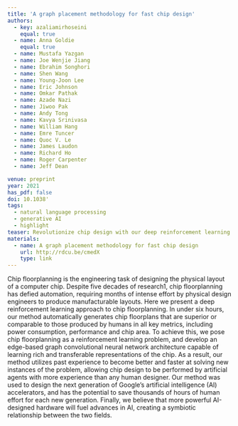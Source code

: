 ```yaml
---
title: 'A graph placement methodology for fast chip design'
authors:
  - key: azaliamirhoseini
    equal: true
  - name: Anna Goldie
    equal: true
  - name: Mustafa Yazgan
  - name: Joe Wenjie Jiang
  - name: Ebrahim Songhori
  - name: Shen Wang
  - name: Young-Joon Lee
  - name: Eric Johnson
  - name: Omkar Pathak
  - name: Azade Nazi
  - name: Jiwoo Pak
  - name: Andy Tong
  - name: Kavya Srinivasa
  - name: William Hang
  - name: Emre Tuncer
  - name: Quoc V. Le
  - name: James Laudon
  - name: Richard Ho
  - name: Roger Carpenter
  - name: Jeff Dean

venue: preprint
year: 2021
has_pdf: false
doi: 10.1038'
tags:
  - natural language processing
  - generative AI
  - highlight
teaser: Revolutionize chip design with our deep reinforcement learning approach to chip floorplanning. In under six hours, our method generates chip layouts that match or exceed human-designed standards in power, performance, and area. By using an edge-based graph convolutional neural network, we enable AI to learn from past designs and continuously improve. This technology has already shaped the next generation of Google’s AI accelerators and promises to drastically cut human design time while accelerating advances in both AI and hardware.
materials:
  - name: A graph placement methodology for fast chip design
    url: http://rdcu.be/cmedX
    type: link
---
```

Chip floorplanning is the engineering task of designing the physical layout of a computer chip. Despite five decades of research1, chip floorplanning has defied automation, requiring months of intense effort by physical design engineers to produce manufacturable layouts. Here we present a deep reinforcement learning approach to chip floorplanning. In under six hours, our method automatically generates chip floorplans that are superior or comparable to those produced by humans in all key metrics, including power consumption, performance and chip area. To achieve this, we pose chip floorplanning as a reinforcement learning problem, and develop an edge-based graph convolutional neural network architecture capable of learning rich and transferable representations of the chip. As a result, our method utilizes past experience to become better and faster at solving new instances of the problem, allowing chip design to be performed by artificial agents with more experience than any human designer. Our method was used to design the next generation of Google’s artificial intelligence (AI) accelerators, and has the potential to save thousands of hours of human effort for each new generation. Finally, we believe that more powerful AI-designed hardware will fuel advances in AI, creating a symbiotic relationship between the two fields.
